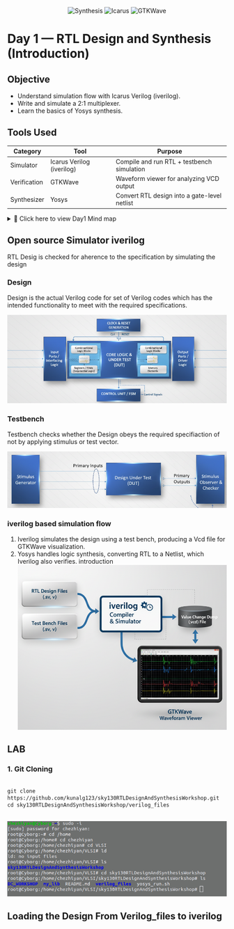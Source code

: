 <div align="center">

![Synthesis](https://img.shields.io/badge/Yosys-Synthesis-green?style=for-the-badge&logo=opensourceinitiative)
![Icarus](https://img.shields.io/badge/Icarus-Verilog-orange?style=for-the-badge)
![GTKWave](https://img.shields.io/badge/GTKWave-Simulation-lightgrey?style=for-the-badge)

</div>

# Day 1 — RTL Design and Synthesis (Introduction)

## Objective
- Understand simulation flow with Icarus Verilog (iverilog).
- Write and simulate a 2:1 multiplexer.
- Learn the basics of Yosys synthesis.

## Tools Used

| Category      | Tool     | Purpose                                   |
|---------------|----------|-------------------------------------------|
| Simulator     | Icarus Verilog (iverilog) | Compile and run RTL + testbench simulation |
| Verification  | GTKWave  | Waveform viewer for analyzing VCD output  |
| Synthesizer   | Yosys    | Convert RTL design into a gate-level netlist |


<details>
  <summary>📌 Click here to view Day1 Mind map</summary>

  ![Day 1 Mind Map](https://github.com/chezhiyan11/VSD-RISC-V---WEEK-1/blob/main/Day1/images/Day1_mind_map.png?raw=true)

  *(This mind map summarizes the concept and lab modules of Day 1 of RTL design and synthesis.)*
</details>

## Open source Simulator iverilog
  RTL Desig is checked for aherence to the specification by simulating the design

### Design
Design is the actual Verilog code for set of Verilog codes which has the intended functionality to meet with the required specifications.

![Design block](https://github.com/chezhiyan11/VSD-RISC-V---WEEK-1/blob/main/Day1/images/Design.png?raw=true)

### Testbench
Testbench checks whether the Design obeys the required specifiaction of not by applying stimulus or test vector.

![Testbench block](https://github.com/chezhiyan11/VSD-RISC-V---WEEK-1/blob/main/Day1/images/Testbench.png?raw=true)

### iverilog based simulation flow
1. Iverilog simulates the design using a test bench, producing a Vcd file for GTKWave visualization.
2. Yosys handles logic synthesis, converting RTL to a Netlist, which Iverilog also verifies.
introduction
![Simulator Flow](https://github.com/chezhiyan11/VSD-RISC-V---WEEK-1/blob/main/Day1/images/simulator_working.png?raw=true)

## LAB
### 1. Git Cloning
<pre>
<code>
git clone https://github.com/kunalg123/sky130RTLDesignAndSynthesisWorkshop.git
cd sky130RTLDesignAndSynthesisWorkshop/verilog_files
</code>
</pre>

![Clone_Lab_Reposiraty](https://github.com/chezhiyan11/VSD-RISC-V---WEEK-1/blob/main/Day1/images/clone_reposiraty.png?raw=truegood_shift_reg.v)

## Loading the Design From Verilog_files to iverilog



